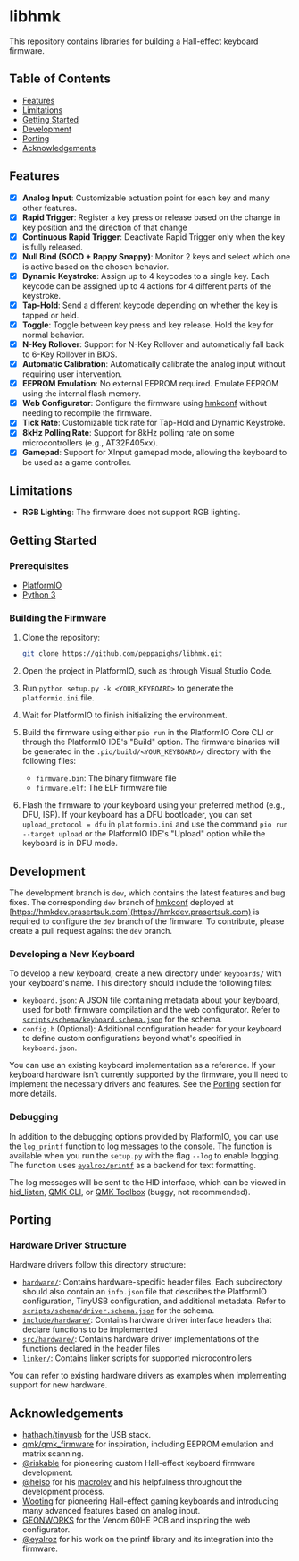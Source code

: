# libhmk

This repository contains libraries for building a Hall-effect keyboard firmware.

## Table of Contents

- [Features](#features)
- [Limitations](#limitations)
- [Getting Started](#getting-started)
- [Development](#development)
- [Porting](#porting)
- [Acknowledgements](#acknowledgements)

## Features

- [x] **Analog Input**: Customizable actuation point for each key and many other features.
- [x] **Rapid Trigger**: Register a key press or release based on the change in key position and the direction of that change
- [x] **Continuous Rapid Trigger**: Deactivate Rapid Trigger only when the key is fully released.
- [x] **Null Bind (SOCD + Rappy Snappy)**: Monitor 2 keys and select which one is active based on the chosen behavior.
- [x] **Dynamic Keystroke**: Assign up to 4 keycodes to a single key. Each keycode can be assigned up to 4 actions for 4 different parts of the keystroke.
- [x] **Tap-Hold**: Send a different keycode depending on whether the key is tapped or held.
- [x] **Toggle**: Toggle between key press and key release. Hold the key for normal behavior.
- [x] **N-Key Rollover**: Support for N-Key Rollover and automatically fall back to 6-Key Rollover in BIOS.
- [x] **Automatic Calibration**: Automatically calibrate the analog input without requiring user intervention.
- [x] **EEPROM Emulation**: No external EEPROM required. Emulate EEPROM using the internal flash memory.
- [x] **Web Configurator**: Configure the firmware using [hmkconf](https://github.com/peppapighs/hmkconf) without needing to recompile the firmware.
- [x] **Tick Rate**: Customizable tick rate for Tap-Hold and Dynamic Keystroke.
- [x] **8kHz Polling Rate**: Support for 8kHz polling rate on some microcontrollers (e.g., AT32F405xx).
- [x] **Gamepad**: Support for XInput gamepad mode, allowing the keyboard to be used as a game controller.

## Limitations

- **RGB Lighting**: The firmware does not support RGB lighting.

## Getting Started

### Prerequisites

- [PlatformIO](https://platformio.org/)
- [Python 3](https://www.python.org/)

### Building the Firmware

1. Clone the repository:

   ```bash
   git clone https://github.com/peppapighs/libhmk.git
   ```

2. Open the project in PlatformIO, such as through Visual Studio Code.

3. Run `python setup.py -k <YOUR_KEYBOARD>` to generate the `platformio.ini` file.

4. Wait for PlatformIO to finish initializing the environment.

5. Build the firmware using either `pio run` in the PlatformIO Core CLI or through the PlatformIO IDE's "Build" option. The firmware binaries will be generated in the `.pio/build/<YOUR_KEYBOARD>/` directory with the following files:

   - `firmware.bin`: The binary firmware file
   - `firmware.elf`: The ELF firmware file

6. Flash the firmware to your keyboard using your preferred method (e.g., DFU, ISP). If your keyboard has a DFU bootloader, you can set `upload_protocol = dfu` in `platformio.ini` and use the command `pio run --target upload` or the PlatformIO IDE's "Upload" option while the keyboard is in DFU mode.

## Development

The development branch is `dev`, which contains the latest features and bug fixes. The corresponding `dev` branch of [hmkconf](https://github.com/peppapighs/hmkconf/tree/dev) deployed at [https://hmkdev.prasertsuk.com](https://hmkdev.prasertsuk.com) is required to configure the `dev` branch of the firmware. To contribute, please create a pull request against the `dev` branch.

### Developing a New Keyboard

To develop a new keyboard, create a new directory under `keyboards/` with your keyboard's name. This directory should include the following files:

- `keyboard.json`: A JSON file containing metadata about your keyboard, used for both firmware compilation and the web configurator. Refer to [`scripts/schema/keyboard.schema.json`](scripts/schema/keyboard.schema.json) for the schema.
- `config.h` (Optional): Additional configuration header for your keyboard to define custom configurations beyond what's specified in `keyboard.json`.

You can use an existing keyboard implementation as a reference. If your keyboard hardware isn't currently supported by the firmware, you'll need to implement the necessary drivers and features. See the [Porting](#porting) section for more details.

### Debugging

In addition to the debugging options provided by PlatformIO, you can use the `log_printf` function to log messages to the console. The function is available when you run the `setup.py` with the flag `--log` to enable logging. The function uses [`eyalroz/printf`](https://github.com/eyalroz/printf) as a backend for text formatting.

The log messages will be sent to the HID interface, which can be viewed in [hid_listen](https://www.pjrc.com/teensy/hid_listen.html), [QMK CLI](https://docs.qmk.fm/cli_commands#qmk-console), or [QMK Toolbox](https://qmk.fm/toolbox) (buggy, not recommended).

## Porting

### Hardware Driver Structure

Hardware drivers follow this directory structure:

- [`hardware/`](hardware/): Contains hardware-specific header files. Each subdirectory should also contain an `info.json` file that describes the PlatformIO configuration, TinyUSB configuration, and additional metadata. Refer to [`scripts/schema/driver.schema.json`](scripts/schema/driver.schema.json) for the schema.
- [`include/hardware/`](include/hardware/): Contains hardware driver interface headers that declare functions to be implemented
- [`src/hardware/`](src/hardware/): Contains hardware driver implementations of the functions declared in the header files
- [`linker/`](linker/): Contains linker scripts for supported microcontrollers

You can refer to existing hardware drivers as examples when implementing support for new hardware.

## Acknowledgements

- [hathach/tinyusb](https://github.com/hathach/tinyusb) for the USB stack.
- [qmk/qmk_firmware](https://github.com/qmk/qmk_firmware) for inspiration, including EEPROM emulation and matrix scanning.
- [@riskable](https://github.com/riskable) for pioneering custom Hall-effect keyboard firmware development.
- [@heiso](https://github.com/heiso/) for his [macrolev](https://github.com/heiso/macrolev) and his helpfulness throughout the development process.
- [Wooting](https://wooting.io/) for pioneering Hall-effect gaming keyboards and introducing many advanced features based on analog input.
- [GEONWORKS](https://geon.works/) for the Venom 60HE PCB and inspiring the web configurator.
- [@eyalroz](https://github.com/eyalroz) for his work on the printf library and its integration into the firmware.
